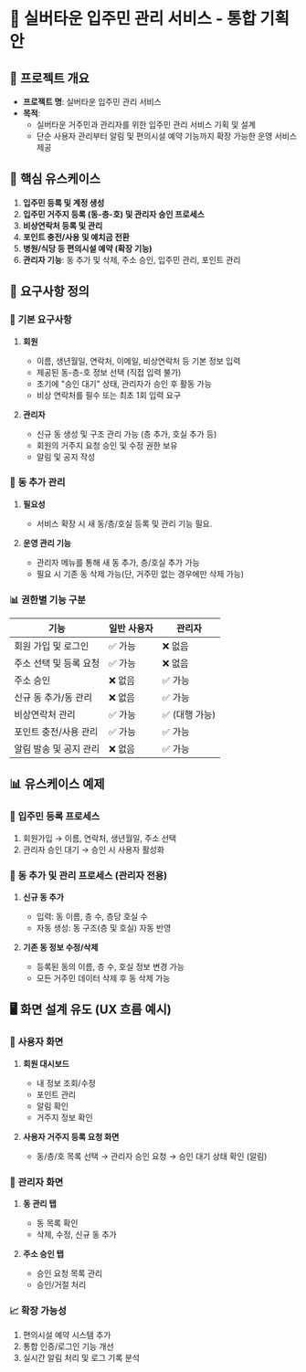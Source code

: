 # 🏡 **실버타운 입주민 관리 서비스 - 통합 기획안**
## **📌 프로젝트 개요**
- **프로젝트 명**: 실버타운 입주민 관리 서비스
- **목적**:
    - 실버타운 거주민과 관리자를 위한 입주민 관리 서비스 기획 및 설계
    - 단순 사용자 관리부터 알림 및 편의시설 예약 기능까지 확장 가능한 운영 서비스 제공

## **🧩 핵심 유스케이스**
1. **입주민 등록 및 계정 생성**
2. **입주민 거주지 등록 (동-층-호) 및 관리자 승인 프로세스**
3. **비상연락처 등록 및 관리**
4. **포인트 충전/사용 및 예치금 전환**
5. **병원/식당 등 편의시설 예약 (확장 기능)**
6. **관리자 기능**: 동 추가 및 삭제, 주소 승인, 입주민 관리, 포인트 관리

## **🧾 요구사항 정의**
### 📍 **기본 요구사항**
1. **회원**
    - 이름, 생년월일, 연락처, 이메일, 비상연락처 등 기본 정보 입력
    - 제공된 동-층-호 정보 선택 (직접 입력 불가)
    - 초기에 "승인 대기" 상태, 관리자가 승인 후 활동 가능
    - 비상 연락처를 필수 또는 최초 1회 입력 요구

2. **관리자**
    - 신규 동 생성 및 구조 관리 가능 (층 추가, 호실 추가 등)
    - 회원의 거주지 요청 승인 및 수정 권한 보유
    - 알림 및 공지 작성

### 📍 **동 추가 관리**
1. **필요성**
    - 서비스 확장 시 새 동/층/호실 등록 및 관리 기능 필요.

2. **운영 관리 기능**
    - 관리자 메뉴를 통해 새 동 추가, 층/호실 추가 가능
    - 필요 시 기존 동 삭제 가능(단, 거주민 없는 경우에만 삭제 가능)

### 📊 **권한별 기능 구분**

| **기능**        | **일반 사용자** | **관리자**   |
|---------------|------------|-----------|
| 회원 가입 및 로그인   | ✅ 가능       | ❌ 없음      |
| 주소 선택 및 등록 요청 | ✅ 가능       | ❌ 없음      |
| 주소 승인         | ❌ 없음       | ✅ 가능      |
| 신규 동 추가/동 관리  | ❌ 없음       | ✅ 가능      |
| 비상연락처 관리      | ✅ 가능       | ✅ (대행 가능) |
| 포인트 충전/사용 관리  | ✅ 가능       | ✅ 가능      |
| 알림 발송 및 공지 관리 | ❌ 없음       | ✅ 가능      |
## **📊 유스케이스 예제**
### 📍 **입주민 등록 프로세스**
1. 회원가입 → 이름, 연락처, 생년월일, 주소 선택
2. 관리자 승인 대기 → 승인 시 사용자 활성화

### 📍 **동 추가 및 관리 프로세스 (관리자 전용)**
1. **신규 동 추가**
    - 입력: 동 이름, 층 수, 층당 호실 수
    - 자동 생성: 동 구조(층 및 호실) 자동 반영

2. **기존 동 정보 수정/삭제**
    - 등록된 동의 이름, 층 수, 호실 정보 변경 가능
    - 모든 거주민 데이터 삭제 후 동 삭제 가능

## **🖥️ 화면 설계 유도 (UX 흐름 예시)**
### 📍 **사용자 화면**
1. **회원 대시보드**
    - 내 정보 조회/수정
    - 포인트 관리
    - 알림 확인
    - 거주지 정보 확인

2. **사용자 거주지 등록 요청 화면**
    - 동/층/호 목록 선택 → 관리자 승인 요청 → 승인 대기 상태 확인 (알림)

### 📍 **관리자 화면**
1. **동 관리 탭**
    - 동 목록 확인
    - 삭제, 수정, 신규 동 추가

2. **주소 승인 탭**
    - 승인 요청 목록 관리
    - 승인/거절 처리

### **📈 확장 가능성**
1. 편의시설 예약 시스템 추가
2. 통합 인증/로그인 기능 개선
3. 실시간 알림 처리 및 로그 기록 분석
